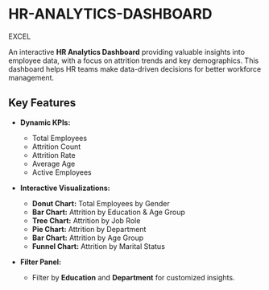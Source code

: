 # HR-ANALYTICS-DASHBOARD
EXCEL



An interactive **HR Analytics Dashboard** providing valuable insights into employee data, with a focus on attrition trends and key demographics. This dashboard helps HR teams make data-driven decisions for better workforce management.

## Key Features

- **Dynamic KPIs:**
  - Total Employees
  - Attrition Count
  - Attrition Rate
  - Average Age
  - Active Employees

- **Interactive Visualizations:**
  - **Donut Chart:** Total Employees by Gender
  - **Bar Chart:** Attrition by Education & Age Group
  - **Tree Chart:** Attrition by Job Role
  - **Pie Chart:** Attrition by Department
  - **Bar Chart:** Attrition by Age Group
  - **Funnel Chart:** Attrition by Marital Status

- **Filter Panel:**
  - Filter by **Education** and **Department** for customized insights.
